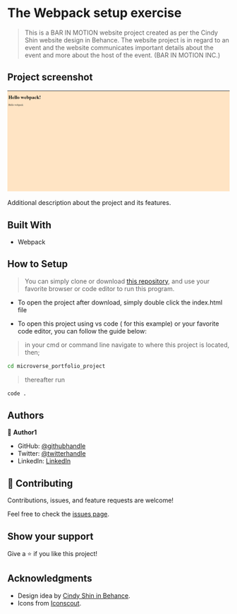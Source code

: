 

# The Webpack setup exercise

> This is a BAR IN MOTION website project created as per the  Cindy Shin website design in Behance. The website project is in regard to an event and the website communicates important details about the event and more about the host of the event. (BAR IN MOTION INC.)

## Project screenshot

![screenshot](./app_screenshot.png)


Additional description about the project and its features.

## Built With

- Webpack

## How to Setup
> You can simply clone or download [this repository](https://github.com/Mosams/Module-One-Capstone-Project.git), and use your favorite browser or code editor to run this program.

- To open the project after download, simply double click the index.html file

- To open this project using vs code ( for this example) or your favorite code editor, you can follow the guide below:
> in your cmd or command line navigate to where this project is located, then;
```cmd
cd microverse_portfolio_project 
```
> thereafter run
```cmd
code .
```

## Authors

👤 **Author1**

- GitHub: [@githubhandle](https://github.com/Mosams/)
- Twitter: [@twitterhandle](https://twitter.com/sam_mongare)
- LinkedIn: [LinkedIn](https://www.linkedin.com/in/sammy-mongare-b8288310b/)

## 🤝 Contributing

Contributions, issues, and feature requests are welcome!

Feel free to check the [issues page](../../issues/).

## Show your support

Give a ⭐️ if you like this project!

## Acknowledgments
- Design idea by [Cindy Shin in Behance](https://www.behance.net/adagio07).
- Icons from [Iconscout](https://iconscout.com). 
